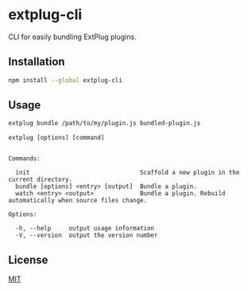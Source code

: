 # extplug-cli

CLI for easily bundling ExtPlug plugins.

## Installation

```bash
npm install --global extplug-cli
```

## Usage

```bash
extplug bundle /path/to/my/plugin.js bundled-plugin.js
```


```
extplug [options] [command]


Commands:

  init                               Scaffold a new plugin in the current directory.
  bundle [options] <entry> [output]  Bundle a plugin.
  watch <entry> <output>             Bundle a plugin. Rebuild automatically when source files change.

Options:

  -h, --help     output usage information
  -V, --version  output the version number

```

## License

[MIT]

[MIT]: ./LICENSE
